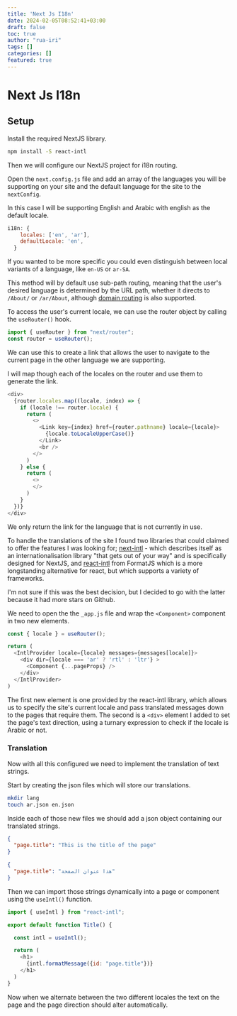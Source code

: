 ```yaml
---
title: 'Next Js I18n'
date: 2024-02-05T08:52:41+03:00
draft: false
toc: true
author: "rua-iri"
tags: []
categories: []
featured: true
---
```


# Next Js I18n



## Setup

Install the required NextJS library.

```bash
npm install -S react-intl
```


Then we will configure our NextJS project for i18n routing.

Open the `next.config.js` file and add an array of the languages you will be supporting on your site and the default language for the site to the `nextConfig`.

In this case I will be supporting English and Arabic with english as the default locale.


```javascript
i18n: {
    locales: ['en', 'ar'],
    defaultLocale: 'en',
  }
```

If you wanted to be more specific you could even distinguish between local variants of a language, like `en-US` or `ar-SA`.

This method will by default use sub-path routing, meaning that the user's desired language is determined by the URL path, whether it directs to `/About/` or `/ar/About`, although [domain routing](https://nextjs.org/docs/pages/building-your-application/routing/internationalization#domain-routing) is also supported.


To access the user's current locale, we can use the router object by calling the `useRouter()` hook.


```javascript
import { useRouter } from "next/router";
const router = useRouter();
```

We can use this to create a link that allows the user to navigate to the current page in the other language we are supporting.

I will map though each of the locales on the router and use them to generate the link.


```javascript
<div>
  {router.locales.map((locale, index) => {
    if (locale !== router.locale) {
      return (
        <>
          <Link key={index} href={router.pathname} locale={locale}>
            {locale.toLocaleUpperCase()}
          </Link>
          <br />
        </>
      )
    } else {
      return (
        <>
        </>
      )
    }
  })}
</div>
```

We only return the link for the language that is not currently in use.


<!-- Since Arabic is a language that is written right-to-left we will also need to change the page's `dir` from `ltr` to `rtl`, flipping the orientation of all the elements on the screen. -->


To handle the translations of the site I found two libraries that could claimed to offer the features I was looking for; [next-intl](https://next-intl-docs.vercel.app) - which describes itself as an internationalisation library "that gets out of your way" and is specifically designed for NextJS, and [react-intl](https://formatjs.io/) from FormatJS which is a more longstanding alternative for react, but which supports a variety of frameworks.

I'm not sure if this was the best decision, but I decided to go with the latter because it had more stars on Github.

We need to open the the `_app.js` file and wrap the `<Component>` component in two new elements.


```javascript
const { locale } = useRouter();

return (
  <IntlProvider locale={locale} messages={messages[locale]}>
    <div dir={locale === 'ar' ? 'rtl' : 'ltr'} >
      <Component {...pageProps} />
    </div>
  </IntlProvider>
)
```

The first new element is one provided by the react-intl library, which allows us to specify the site's current locale and pass translated messages down to the pages that require them. The second is a `<div>` element I added to set the page's text direction, using a turnary expression to check if the locale is Arabic or not.


### Translation

Now with all this configured we need to implement the translation of text strings.

Start by creating the json files which will store our translations.

```bash
mkdir lang
touch ar.json en.json
```

Inside each of those new files we should add a json object containing our translated strings.

```json
{
  "page.title": "This is the title of the page"
}
```

```json
{
  "page.title": "هذا عنوان الصفحة"
}
```


Then we can import those strings dynamically into a page or component using the `useIntl()` function.


```javascript
import { useIntl } from "react-intl";

export default function Title() {

  const intl = useIntl();

  return (
    <h1>
      {intl.formatMessage({id: "page.title"})}
    </h1>
  )
}
```


Now when we alternate between the two different locales the text on the page and the page direction should alter automatically.












